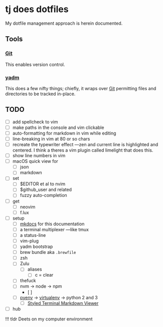 # tj does dotfiles
My dotfile management approach is herein documented.

## Tools

### [Git][]
This enables version control.

### [yadm][]
This does a few nifty things; chiefly, it wraps over [Git][] permitting files
and directories to be tracked in-place.

## TODO

- [ ] add spellcheck to vim
- [ ] make paths in the console and vim clickable
- [ ] auto-formatting for markdown in vim while editing
- [ ] line-breaking in vim at 80 or so chars
- [ ] recreate the typewriter effect —zen and current line is highlighted and
      centered. I think a theres a vim plugin called limelight that does this.
- [ ] show line numbers in vim
- [ ] macOS quick view for
  - [ ] json
  - [ ] markdown
- [ ] set
  - [ ] $EDITOR et al to nvim
  - [ ] $github_user and related
  - [ ] fuzzy auto-completion
- [ ] get
  - [ ] neovim
  - [ ] f.lux
- [ ] setup
  - [ ] [mkdocs][] for this documentation
  - [ ] a terminal multiplexer —like tmux
  - [ ] a status-line
  - [ ] vim-plug
  - [ ] yadm bootstrap
  - [ ] brew bundle aka `.brewfile`
  - [ ] zsh
  - [ ] Zulu
    - [ ] aliases
      - [ ] c = clear
  - [ ] thefuck
  - [ ] nvm → node → npm
    - [ ] 
  - [ ] [pyenv][] → [virtualenv][] → python 2 and 3
    - [ ] [Styled Terminal Markdown Viewer][]
- [ ] hub

[Git]: https://git-scm.com/
[yadm]: https://thelocehiliosan.github.io/yadm/
[pyenv]: https://github.com/pyenv/pyenv
[virtualenv]: https://github.com/pyenv/pyenv-virtualenv
[Styled Terminal Markdown Viewer]: https://github.com/axiros/terminal_markdown_viewer
[mkdocs]: http://www.mkdocs.org/

!!! tldr
    Deets on my computer environment
